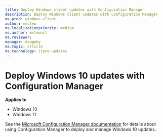 ```yaml
---
title: Deploy Windows client updates with Configuration Manager
description: Deploy Windows client updates with Configuration Manager
ms.prod: windows-client
author: mestew
ms.localizationpriority: medium
ms.author: mstewart
ms.reviewer: 
manager: dougeby
ms.topic: article
ms.technology: itpro-updates
---
```


# Deploy Windows 10 updates with Configuration Manager

**Applies to**

- Windows 10
- Windows 11

See the [Microsoft Configuration Manager documentation](/mem/configmgr/osd/deploy-use/manage-windows-as-a-service) for details about using Configuration Manager to deploy and manage Windows 10 updates.

